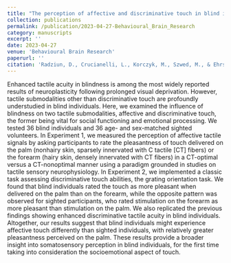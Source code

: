 ```yaml
---
title: "The perception of affective and discriminative touch in blind individuals"
collection: publications
permalink: /publication/2023-04-27-Behavioural_Brain_Research
category: manuscripts
excerpt: ''
date: 2023-04-27
venue: 'Behavioural Brain Research'
paperurl: ''
citation: 'Radziun, D., Crucianelli, L., Korczyk, M., Szwed, M., & Ehrsson, H. H. (2023). &quot;The perception of affective and discriminative touch in blind individuals.&quot; <i>Behavioural Brain Research</i>. 444(114361).'
---
```


Enhanced tactile acuity in blindness is among the most widely reported results of neuroplasticity following prolonged visual deprivation. However, tactile submodalities other than discriminative touch are profoundly understudied in blind individuals. Here, we examined the influence of blindness on two tactile submodalities, affective and discriminative touch, the former being vital for social functioning and emotional processing. We tested 36 blind individuals and 36 age- and sex-matched sighted volunteers. In Experiment 1, we measured the perception of affective tactile signals by asking participants to rate the pleasantness of touch delivered on the palm (nonhairy skin, sparsely innervated with C tactile [CT] fibers) or the forearm (hairy skin, densely innervated with CT fibers) in a CT-optimal versus a CT-nonoptimal manner using a paradigm grounded in studies on tactile sensory neurophysiology. In Experiment 2, we implemented a classic task assessing discriminative touch abilities, the grating orientation task. We found that blind individuals rated the touch as more pleasant when delivered on the palm than on the forearm, while the opposite pattern was observed for sighted participants, who rated stimulation on the forearm as more pleasant than stimulation on the palm. We also replicated the previous findings showing enhanced discriminative tactile acuity in blind individuals. Altogether, our results suggest that blind individuals might experience affective touch differently than sighted individuals, with relatively greater pleasantness perceived on the palm. These results provide a broader insight into somatosensory perception in blind individuals, for the first time taking into consideration the socioemotional aspect of touch.